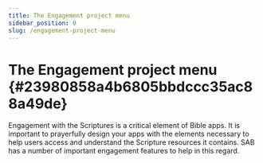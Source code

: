 ```yaml
---
title: The Engagement project menu
sidebar_position: 0
slug: /engagement-project-menu
---
```




# The Engagement project menu {#23980858a4b6805bbdccc35ac88a49de}


Engagement with the Scriptures is a critical element of Bible apps. It is important to prayerfully design your apps with the elements necessary to help users access and understand the Scripture resources it contains. SAB has a number of important engagement features to help in this regard.

